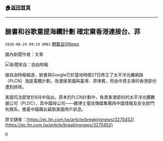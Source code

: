 ###  [:house:返回首頁](https://github.com/ourhimalayas/txt)
---

## 臉書和谷歌重提海纜計劃 確定棄香港連接台、菲
`2020-08-29 09:19 GM01` [轉載自GNews](https://gnews.org/zh-hant/323341/)

國內新聞作者：文章

![](https://s3.amazonaws.com/gnews-media-offload/wp-content/uploads/2020/08/29090722/194.jpg)新聞來自：自由時報

據自由時報報道，臉書與Google已於當地時間27日修正了太平洋光纖網路（PLCN）海底電纜計劃，改連接美國與臺灣、菲律賓，而由中資主導的香港部份遭到排除。

美國司法部曾於6月中指出，原本的PLCN計劃中，負責香港部份的太平洋光纜數據公司（PLDC），其中國母公司——鵬博士電信傳媒集團與中國情報及安全部門有關系，擔憂中國藉此竊取美國用戶訊息。

原文鏈接：[https://ec.ltn.com.tw/article/breakingnews/3275452](https://ec.ltn.com.tw/article/breakingnews/3275452)

0
